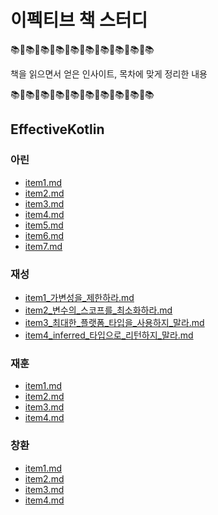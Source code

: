# 이펙티브 책 스터디
📚🚨📚🚨📚🚨📚🚨📚🚨📚🚨📚🚨📚🚨📚🚨📚

책을 읽으면서 얻은 인사이트, 목차에 맞게 정리한 내용

📚🚨📚🚨📚🚨📚🚨📚🚨📚🚨📚🚨📚🚨📚🚨📚



## EffectiveKotlin
### 아린
- [item1.md](https://github.com/Mash-Up-Android/Effective_Study/tree/main/docs/EffectiveKotlin/아린/item1.md)
- [item2.md](https://github.com/Mash-Up-Android/Effective_Study/tree/main/docs/EffectiveKotlin/아린/item2.md)
- [item3.md](https://github.com/Mash-Up-Android/Effective_Study/tree/main/docs/EffectiveKotlin/아린/item3.md)
- [item4.md](https://github.com/Mash-Up-Android/Effective_Study/tree/main/docs/EffectiveKotlin/아린/item4.md)
- [item5.md](https://github.com/Mash-Up-Android/Effective_Study/tree/main/docs/EffectiveKotlin/아린/item5.md)
- [item6.md](https://github.com/Mash-Up-Android/Effective_Study/tree/main/docs/EffectiveKotlin/아린/item6.md)
- [item7.md](https://github.com/Mash-Up-Android/Effective_Study/tree/main/docs/EffectiveKotlin/아린/item7.md)
### 재성
- [item1_가변성을_제한하라.md](https://github.com/Mash-Up-Android/Effective_Study/tree/main/docs/EffectiveKotlin/재성/item1_가변성을_제한하라.md)
- [item2_변수의_스코프를_최소화하라.md](https://github.com/Mash-Up-Android/Effective_Study/tree/main/docs/EffectiveKotlin/재성/item2_변수의_스코프를_최소화하라.md)
- [item3_최대한_플랫폼_타입을_사용하지_말라.md](https://github.com/Mash-Up-Android/Effective_Study/tree/main/docs/EffectiveKotlin/재성/item3_최대한_플랫폼_타입을_사용하지_말라.md)
- [item4_inferred_타입으로_리턴하지_말라.md](https://github.com/Mash-Up-Android/Effective_Study/tree/main/docs/EffectiveKotlin/재성/item4_inferred_타입으로_리턴하지_말라.md)
### 재훈
- [item1.md](https://github.com/Mash-Up-Android/Effective_Study/tree/main/docs/EffectiveKotlin/재훈/item1.md)
- [item2.md](https://github.com/Mash-Up-Android/Effective_Study/tree/main/docs/EffectiveKotlin/재훈/item2.md)
- [item3.md](https://github.com/Mash-Up-Android/Effective_Study/tree/main/docs/EffectiveKotlin/재훈/item3.md)
- [item4.md](https://github.com/Mash-Up-Android/Effective_Study/tree/main/docs/EffectiveKotlin/재훈/item4.md)
### 창환
- [item1.md](https://github.com/Mash-Up-Android/Effective_Study/tree/main/docs/EffectiveKotlin/창환/item1.md)
- [item2.md](https://github.com/Mash-Up-Android/Effective_Study/tree/main/docs/EffectiveKotlin/창환/item2.md)
- [item3.md](https://github.com/Mash-Up-Android/Effective_Study/tree/main/docs/EffectiveKotlin/창환/item3.md)
- [item4.md](https://github.com/Mash-Up-Android/Effective_Study/tree/main/docs/EffectiveKotlin/창환/item4.md)



